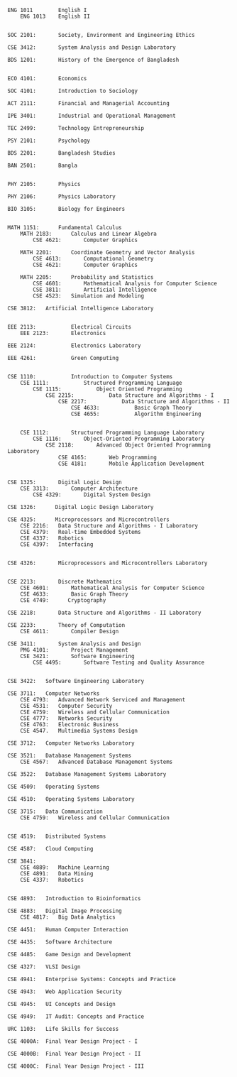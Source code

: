     ENG 1011        English I
        ENG 1013    English II


    SOC 2101:       Society, Environment and Engineering Ethics

    CSE 3412:       System Analysis and Design Laboratory

    BDS 1201:       History of the Emergence of Bangladesh


    ECO 4101:       Economics

    SOC 4101:       Introduction to Sociology

    ACT 2111:       Financial and Managerial Accounting

    IPE 3401:       Industrial and Operational Management

    TEC 2499:       Technology Entrepreneurship

    PSY 2101:       Psychology

    BDS 2201:       Bangladesh Studies

    BAN 2501:       Bangla


    PHY 2105:       Physics

    PHY 2106:       Physics Laboratory

    BIO 3105:       Biology for Engineers


    MATH 1151:      Fundamental Calculus
        MATH 2183:      Calculus and Linear Algebra
            CSE 4621:       Computer Graphics

        MATH 2201:      Coordinate Geometry and Vector Analysis
            CSE 4613:       Computational Geometry
            CSE 4621:       Computer Graphics

        MATH 2205:      Probability and Statistics
            CSE 4601:       Mathematical Analysis for Computer Science
            CSE 3811:       Artificial Intelligence
            CSE 4523:   Simulation and Modeling

    CSE 3812:   Artificial Intelligence Laboratory


    EEE 2113:           Electrical Circuits
        EEE 2123:       Electronics

    EEE 2124:           Electronics Laboratory

    EEE 4261:           Green Computing


    CSE 1110:           Introduction to Computer Systems
        CSE 1111:           Structured Programming Language
            CSE 1115:           Object Oriented Programming
                CSE 2215:           Data Structure and Algorithms - I
                    CSE 2217:           Data Structure and Algorithms - II
                        CSE 4633:           Basic Graph Theory
                        CSE 4655:           Algorithm Engineering


        CSE 1112:       Structured Programming Language Laboratory
            CSE 1116:       Object-Oriented Programming Laboratory
                CSE 2118:       Advanced Object Oriented Programming Laboratory
                    CSE 4165:       Web Programming
                    CSE 4181:       Mobile Application Development


    CSE 1325:       Digital Logic Design
        CSE 3313:       Computer Architecture
            CSE 4329:       Digital System Design

    CSE 1326:      Digital Logic Design Laboratory

    CSE 4325:      Microprocessors and Microcontrollers
        CSE 2216:   Data Structure and Algorithms - I Laboratory
        CSE 4379:   Real-time Embedded Systems
        CSE 4337:   Robotics
        CSE 4397:   Interfacing
    

    CSE 4326:       Microprocessors and Microcontrollers Laboratory


    CSE 2213:       Discrete Mathematics
        CSE 4601:       Mathematical Analysis for Computer Science
        CSE 4633:       Basic Graph Theory
        CSE 4749:      Cryptography

    CSE 2218:       Data Structure and Algorithms - II Laboratory

    CSE 2233:       Theory of Computation
        CSE 4611:       Compiler Design

    CSE 3411:       System Analysis and Design
        PMG 4101:       Project Management
        CSE 3421:       Software Engineering
            CSE 4495:       Software Testing and Quality Assurance


    CSE 3422:   Software Engineering Laboratory

    CSE 3711:   Computer Networks
        CSE 4793:   Advanced Network Serviced and Management
        CSE 4531:   Computer Security
        CSE 4759:   Wireless and Cellular Communication
        CSE 4777:   Networks Security
        CSE 4763:   Electronic Business
        CSE 4547.   Multimedia Systems Design

    CSE 3712:   Computer Networks Laboratory

    CSE 3521:   Database Management Systems
        CSE 4567:   Advanced Database Management Systems

    CSE 3522:   Database Management Systems Laboratory

    CSE 4509:   Operating Systems

    CSE 4510:   Operating Systems Laboratory

    CSE 3715:   Data Communication
        CSE 4759:   Wireless and Cellular Communication

    
    CSE 4519:   Distributed Systems

    CSE 4587:   Cloud Computing

    CSE 3841:
        CSE 4889:   Machine Learning
        CSE 4891:   Data Mining
        CSE 4337:   Robotics
    

    CSE 4893:   Introduction to Bioinformatics

    CSE 4883:   Digital Image Processing
        CSE 4817:   Big Data Analytics

    CSE 4451:   Human Computer Interaction

    CSE 4435:   Software Architecture

    CSE 4485:   Game Design and Development

    CSE 4327:   VLSI Design
    
    CSE 4941:   Enterprise Systems: Concepts and Practice

    CSE 4943:   Web Application Security

    CSE 4945:   UI Concepts and Design

    CSE 4949:   IT Audit: Concepts and Practice

    URC 1103:   Life Skills for Success

    CSE 4000A:  Final Year Design Project - I

    CSE 4000B:  Final Year Design Project - II
    
    CSE 4000C:  Final Year Design Project - III
